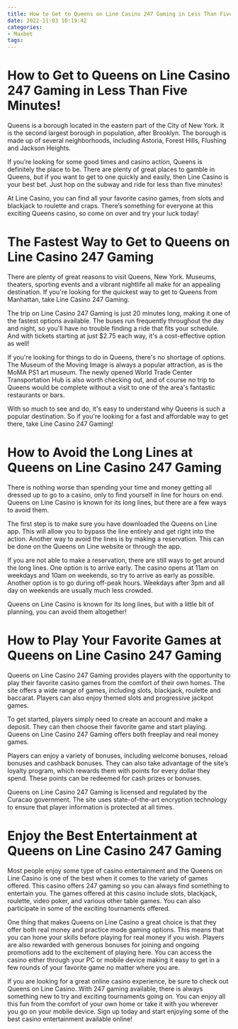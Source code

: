 ```yaml
---
title: How to Get to Queens on Line Casino 247 Gaming in Less Than Five Minutes!
date: 2022-11-03 10:19:42
categories:
- Maxbet
tags:
---
```



#  How to Get to Queens on Line Casino 247 Gaming in Less Than Five Minutes!

Queens is a borough located in the eastern part of the City of New York. It is the second largest borough in population, after Brooklyn. The borough is made up of several neighborhoods, including Astoria, Forest Hills, Flushing and Jackson Heights.

If you’re looking for some good times and casino action, Queens is definitely the place to be. There are plenty of great places to gamble in Queens, but if you want to get to one quickly and easily, then Line Casino is your best bet. Just hop on the subway and ride for less than five minutes!

At Line Casino, you can find all your favorite casino games, from slots and blackjack to roulette and craps. There’s something for everyone at this exciting Queens casino, so come on over and try your luck today!

#  The Fastest Way to Get to Queens on Line Casino 247 Gaming

There are plenty of great reasons to visit Queens, New York. Museums, theaters, sporting events and a vibrant nightlife all make for an appealing destination. If you're looking for the quickest way to get to Queens from Manhattan, take Line Casino 247 Gaming.

The trip on Line Casino 247 Gaming is just 20 minutes long, making it one of the fastest options available. The buses run frequently throughout the day and night, so you'll have no trouble finding a ride that fits your schedule. And with tickets starting at just $2.75 each way, it's a cost-effective option as well!

If you're looking for things to do in Queens, there's no shortage of options. The Museum of the Moving Image is always a popular attraction, as is the MoMA PS1 art museum. The newly opened World Trade Center Transportation Hub is also worth checking out, and of course no trip to Queens would be complete without a visit to one of the area's fantastic restaurants or bars.

With so much to see and do, it's easy to understand why Queens is such a popular destination. So if you're looking for a fast and affordable way to get there, take Line Casino 247 Gaming!

#  How to Avoid the Long Lines at Queens on Line Casino 247 Gaming

There is nothing worse than spending your time and money getting all dressed up to go to a casino, only to find yourself in line for hours on end. Queens on Line Casino is known for its long lines, but there are a few ways to avoid them.

The first step is to make sure you have downloaded the Queens on Line app. This will allow you to bypass the line entirely and get right into the action. Another way to avoid the lines is by making a reservation. This can be done on the Queens on Line website or through the app.

If you are not able to make a reservation, there are still ways to get around the long lines. One option is to arrive early. The casino opens at 11am on weekdays and 10am on weekends, so try to arrive as early as possible. Another option is to go during off-peak hours. Weekdays after 3pm and all day on weekends are usually much less crowded.

Queens on Line Casino is known for its long lines, but with a little bit of planning, you can avoid them altogether!

#  How to Play Your Favorite Games at Queens on Line Casino 247 Gaming

Queens on Line Casino 247 Gaming provides players with the opportunity to play their favorite casino games from the comfort of their own homes. The site offers a wide range of games, including slots, blackjack, roulette and baccarat. Players can also enjoy themed slots and progressive jackpot games.

To get started, players simply need to create an account and make a deposit. They can then choose their favorite game and start playing. Queens on Line Casino 247 Gaming offers both freeplay and real money games.

Players can enjoy a variety of bonuses, including welcome bonuses, reload bonuses and cashback bonuses. They can also take advantage of the site’s loyalty program, which rewards them with points for every dollar they spend. These points can be redeemed for cash prizes or bonuses.

Queens on Line Casino 247 Gaming is licensed and regulated by the Curacao government. The site uses state-of-the-art encryption technology to ensure that player information is protected at all times.

#  Enjoy the Best Entertainment at Queens on Line Casino 247 Gaming

Most people enjoy some type of casino entertainment and the Queens on Line Casino is one of the best when it comes to the variety of games offered. This casino offers 247 gaming so you can always find something to entertain you. The games offered at this casino include slots, blackjack, roulette, video poker, and various other table games. You can also participate in some of the exciting tournaments offered.

One thing that makes Queens on Line Casino a great choice is that they offer both real money and practice mode gaming options. This means that you can hone your skills before playing for real money if you wish. Players are also rewarded with generous bonuses for joining and ongoing promotions add to the excitement of playing here. You can access the casino either through your PC or mobile device making it easy to get in a few rounds of your favorite game no matter where you are.

If you are looking for a great online casino experience, be sure to check out Queens on Line Casino. With 247 gaming available, there is always something new to try and exciting tournaments going on. You can enjoy all this fun from the comfort of your own home or take it with you wherever you go on your mobile device. Sign up today and start enjoying some of the best casino entertainment available online!